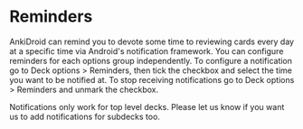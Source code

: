 # Reminders
AnkiDroid can remind you to devote some time to reviewing cards every day at a specific time via Android's notification framework.
You can configure reminders for each options group independently.
To configure a notification go to Deck options > Reminders, then tick the checkbox and select the time you want to be notified at.
To stop receiving notifications go to Deck options > Reminders and unmark the checkbox.

Notifications only work for top level decks. Please let us know if you want us to add notifications for subdecks too.
